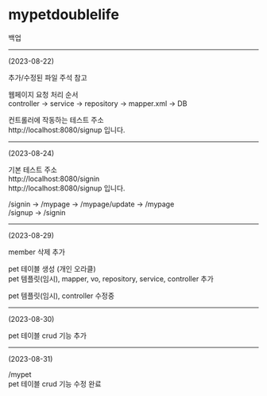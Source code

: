 # mypetdoublelife

백업

---

(2023-08-22) 

추가/수정된 파일 주석 참고

웹페이지 요청 처리 순서 \
controller -> service -> repository -> mapper.xml -> DB

컨트롤러에 작동하는 테스트 주소 \
http://localhost:8080/signup 입니다.

---

(2023-08-24)

기본 테스트 주소 \
http://localhost:8080/signin \
http://localhost:8080/signup 입니다.

/signin -> /mypage -> /mypage/update -> /mypage \
/signup -> /signin

---
(2023-08-29)

member 삭제 추가

pet 테이블 생성 (개인 오라클) \
pet 템플릿(임시), mapper, 
  vo, repository, service, controller 추가 

pet 템플릿(임시), controller 수정중

---
(2023-08-30)

pet 테이블 crud 기능 추가

---
(2023-08-31)

/mypet \
pet 테이블 crud 기능 수정 완료
 



